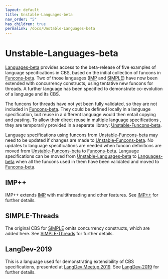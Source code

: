 ```yaml
---
layout: default
title: Unstable-Languages-beta
nav_order: "5"
has_children: true
permalink: /docs/Unstable-Languages-beta
---
```


Unstable-Languages-beta
=======================

[Languages-beta] provides access to the beta-release of five examples of
language specifications in CBS, based on the initial collection of funcons in
[Funcons-beta]. Two of those languages ([IMP] and [SIMPLE]) have now been
extended with concurrency constructs, using tentative new funcons for threads.
A further language has been specified to demonstrate co-evolution of a language
and its CBS.

The funcons for threads have not yet been fully validated, so they are not
included in [Funcons-beta]. They could be defined locally in a language
specification, but reuse in a different language would then entail copying and
pasting. To allow their direct reuse in multiple language specifications , they
are temporarily provided in a separate library: [Unstable-Funcons-beta].

Language specifications using funcons from [Unstable-Funcons-beta] may need to
be updated if changes are made to [Unstable-Funcons-beta]. No updates to language
specifications are needed when funcon definitions are moved from
[Unstable-Funcons-beta] to [Funcons-beta]. Language specifications can be moved
from [Unstable-Languages-beta] to [Languages-beta] when all the funcons used in
them have been validated and moved to [Funcons-beta].

IMP++
-----

IMP++ extends [IMP] with multithreading and other features. See [IMP++] for
further details.

SIMPLE-Threads
--------------

The original CBS for [SIMPLE] omits concurrency constructs, which are added here.
See [SIMPLE-Threads] for further details.

LangDev-2019
------------

This is a language used for demonstrating extensibility of CBS specifications,
presented at [LangDev Meetup 2019]. See [LangDev-2019] for further details.

[Funcons-beta]:            /docs/Funcons-beta
[Languages-beta]:          /docs/Languages-beta
[Unstable-Funcons-beta]:   /docs/Unstable-Funcons-beta
[Unstable-Languages-beta]: /docs/Unstable-Languages-beta

[IMP]:            /docs/Languages-beta/IMP
[SIMPLE]:         /docs/Languages-beta/SIMPLE
[IMP++]:          /docs/Unstable-Languages-beta/IMP-Plus-Plus
[SIMPLE-Threads]: /docs/Unstable-Languages-beta/SIMPLE-Threads
[LangDev-2019]:   /docs/Unstable-Languages-beta/LangDev-2019
[LangDev Meetup 2019]: http://langdevcon.org "HOME PAGE"
